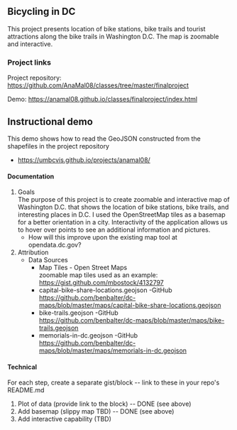 ## Bicycling in DC

This project presents location of bike stations, bike trails and tourist attractions along the bike trails in Washington D.C. The map is  zoomable and interactive.

### Project links

Project repository: https://github.com/AnaMal08/classes/tree/master/finalproject

Demo: https://anamal08.github.io/classes/finalproject/index.html

## Instructional demo

This demo shows how to read the GeoJSON constructed from the shapefiles in the project repository

* https://umbcvis.github.io/projects/anamal08/

#### Documentation

1. Goals 
   <br>
   The purpose of this project is to create zoomable and interactive map of Washington D.C. that shows the location of bike stations,      bike trails, and interesting places in D.C.  I used the OpenStreetMap tiles as a basemap for a better orientation in a city.            Interactivity of the application allows us to hover over points to see an additional information and pictures.   
    * How will this improve upon the existing map tool at opendata.dc.gov?
2. Attribution
   * Data Sources 
      - Map Tiles - Open Street Maps 
         <br>
         zoomable map tiles used as an example: https://gist.github.com/mbostock/4132797
      - capital-bike-share-locations.geojson -GitHub 
         <br>
         https://github.com/benbalter/dc-maps/blob/master/maps/capital-bike-share-locations.geojson
      - bike-trails.geojson -GitHub     
         https://github.com/benbalter/dc-maps/blob/master/maps/bike-trails.geojson
      - memorials-in-dc.geojson -GitHub 
         <br>
         https://github.com/benbalter/dc-maps/blob/master/maps/memorials-in-dc.geojson

#### Technical

For each step, create a separate gist/block -- link to these in your repo's README.md

1. Plot of data (provide link to the block) -- DONE (see above)
2. Add basemap (slippy map TBD) -- DONE (see above)
3. Add interactive capability (TBD)
